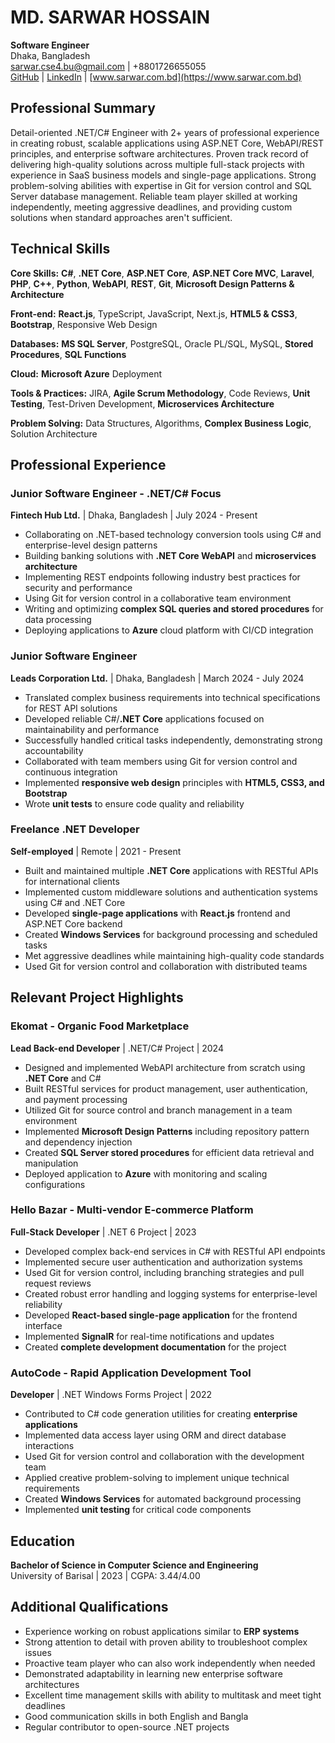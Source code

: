 # MD. SARWAR HOSSAIN
**Software Engineer**  
Dhaka, Bangladesh  
sarwar.cse4.bu@gmail.com | +8801726655055  
[GitHub](https://github.com/Sarwar242) | [LinkedIn](https://www.linkedin.com/in/sarwar-hossain-9b0477167/) | [www.sarwar.com.bd](https://www.sarwar.com.bd)

## Professional Summary
Detail-oriented .NET/C# Engineer with 2+ years of professional experience in creating robust, scalable applications using ASP.NET Core, WebAPI/REST principles, and enterprise software architectures. Proven track record of delivering high-quality solutions across multiple full-stack projects with experience in SaaS business models and single-page applications. Strong problem-solving abilities with expertise in Git for version control and SQL Server database management. Reliable team player skilled at working independently, meeting aggressive deadlines, and providing custom solutions when standard approaches aren't sufficient.

## Technical Skills

**Core Skills:** **C#**, **.NET Core**, **ASP.NET Core**, **ASP.NET Core MVC**, **Laravel**, **PHP**, **C++**, **Python**, **WebAPI**, **REST**, **Git**, **Microsoft Design Patterns & Architecture**

**Front-end:** **React.js**, TypeScript, JavaScript, Next.js, **HTML5 & CSS3**, **Bootstrap**, Responsive Web Design

**Databases:** **MS SQL Server**, PostgreSQL, Oracle PL/SQL, MySQL, **Stored Procedures**, **SQL Functions**

**Cloud:** **Microsoft Azure** Deployment

**Tools & Practices:** JIRA, **Agile Scrum Methodology**, Code Reviews, **Unit Testing**, Test-Driven Development, **Microservices Architecture**

**Problem Solving:** Data Structures, Algorithms, **Complex Business Logic**, Solution Architecture

## Professional Experience

### Junior Software Engineer - .NET/C# Focus
**Fintech Hub Ltd.** | Dhaka, Bangladesh | July 2024 - Present
- Collaborating on .NET-based technology conversion tools using C# and enterprise-level design patterns
- Building banking solutions with **.NET Core WebAPI** and **microservices architecture**
- Implementing REST endpoints following industry best practices for security and performance
- Using Git for version control in a collaborative team environment
- Writing and optimizing **complex SQL queries and stored procedures** for data processing
- Deploying applications to **Azure** cloud platform with CI/CD integration

### Junior Software Engineer
**Leads Corporation Ltd.** | Dhaka, Bangladesh | March 2024 - July 2024
- Translated complex business requirements into technical specifications for REST API solutions
- Developed reliable C#/**.NET Core** applications focused on maintainability and performance
- Successfully handled critical tasks independently, demonstrating strong accountability
- Collaborated with team members using Git for version control and continuous integration
- Implemented **responsive web design** principles with **HTML5, CSS3, and Bootstrap**
- Wrote **unit tests** to ensure code quality and reliability

### Freelance .NET Developer
**Self-employed** | Remote | 2021 - Present
- Built and maintained multiple **.NET Core** applications with RESTful APIs for international clients
- Implemented custom middleware solutions and authentication systems using C# and .NET Core
- Developed **single-page applications** with **React.js** frontend and ASP.NET Core backend
- Created **Windows Services** for background processing and scheduled tasks
- Met aggressive deadlines while maintaining high-quality code standards
- Used Git for version control and collaboration with distributed teams

## Relevant Project Highlights

### Ekomat - Organic Food Marketplace
**Lead Back-end Developer** | .NET/C# Project | 2024
- Designed and implemented WebAPI architecture from scratch using **.NET Core** and C#
- Built RESTful services for product management, user authentication, and payment processing
- Utilized Git for source control and branch management in a team environment
- Implemented **Microsoft Design Patterns** including repository pattern and dependency injection
- Created **SQL Server stored procedures** for efficient data retrieval and manipulation
- Deployed application to **Azure** with monitoring and scaling configurations

### Hello Bazar - Multi-vendor E-commerce Platform
**Full-Stack Developer** | .NET 6 Project | 2023
- Developed complex back-end services in C# with RESTful API endpoints
- Implemented secure user authentication and authorization systems
- Used Git for version control, including branching strategies and pull request reviews
- Created robust error handling and logging systems for enterprise-level reliability
- Developed **React-based single-page application** for the frontend interface
- Implemented **SignalR** for real-time notifications and updates
- Created **complete development documentation** for the project

### AutoCode - Rapid Application Development Tool
**Developer** | .NET Windows Forms Project | 2022
- Contributed to C# code generation utilities for creating **enterprise applications**
- Implemented data access layer using ORM and direct database interactions
- Used Git for version control and collaboration with the development team
- Applied creative problem-solving to implement unique technical requirements
- Created **Windows Services** for automated background processing
- Implemented **unit testing** for critical code components

## Education

**Bachelor of Science in Computer Science and Engineering**  
University of Barisal | 2023 | CGPA: 3.44/4.00

## Additional Qualifications
- Experience working on robust applications similar to **ERP systems**
- Strong attention to detail with proven ability to troubleshoot complex issues
- Proactive team player who can also work independently when needed
- Demonstrated adaptability in learning new enterprise software architectures
- Excellent time management skills with ability to multitask and meet tight deadlines
- Good communication skills in both English and Bangla
- Regular contributor to open-source .NET projects
